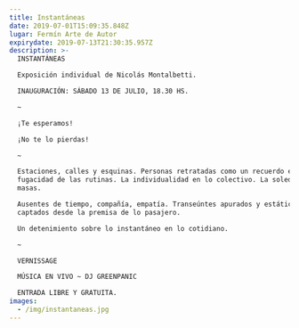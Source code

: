 ```yaml
---
title: Instantáneas
date: 2019-07-01T15:09:35.848Z
lugar: Fermín Arte de Autor
expirydate: 2019-07-13T21:30:35.957Z
description: >-
  INSTANTÁNEAS

  Exposición individual de Nicolás Montalbetti.

  INAUGURACIÓN: SÁBADO 13 DE JULIO, 18.30 HS.

  ~

  ¡Te esperamos!

  ¡No te lo pierdas!

  ~

  Estaciones, calles y esquinas. Personas retratadas como un recuerdo en la
  fugacidad de las rutinas. La individualidad en lo colectivo. La soledad de las
  masas.

  Ausentes de tiempo, compañía, empatía. Transeúntes apurados y estáticos
  captados desde la premisa de lo pasajero.

  Un detenimiento sobre lo instantáneo en lo cotidiano.

  ~

  VERNISSAGE

  MÚSICA EN VIVO ~ DJ GREENPANIC

  ENTRADA LIBRE Y GRATUITA.
images:
  - /img/instantaneas.jpg
---
```



